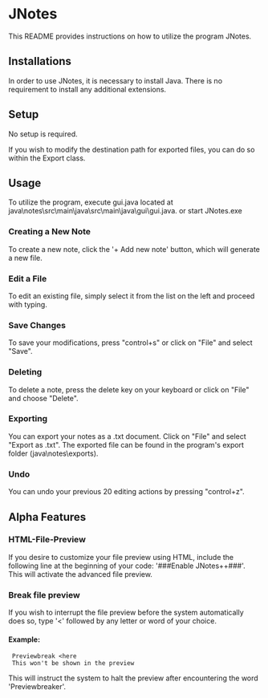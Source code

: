 # JNotes

This README provides instructions on how to utilize the program JNotes.

## Installations

In order to use JNotes, it is necessary to install Java. There is no requirement to install any additional extensions.

## Setup

No setup is required.

If you wish to modify the destination path for exported files, you can do so within the Export class.

## Usage

To utilize the program, execute gui.java located at java\notes\src\main\java\src\main\java\gui\gui.java.
or start JNotes.exe

### Creating a New Note
To create a new note, click the '+ Add new note' button, which will generate a new file.

### Edit a File
To edit an existing file, simply select it from the list on the left and proceed with typing.

### Save Changes
To save your modifications, press "control+s" or click on "File" and select "Save".

### Deleting
To delete a note, press the delete key on your keyboard or click on "File" and choose "Delete".

### Exporting
You can export your notes as a .txt document. Click on "File" and select "Export as .txt". The exported file can be found in the program's export folder (java\notes\exports).

### Undo
You can undo your previous 20 editing actions by pressing "control+z".

## Alpha Features
### HTML-File-Preview
If you desire to customize your file preview using HTML, include the following line at the beginning of your code: '###Enable JNotes++###'. This will activate the advanced file preview.

### Break file preview
If you wish to interrupt the file preview before the system automatically does so, type '<' followed by any letter or word of your choice.

#### Example:
```
 Previewbreak <here
 This won't be shown in the preview
```
This will instruct the system to halt the preview after encountering the word 'Previewbreaker'.

